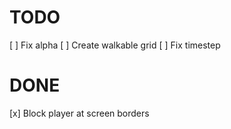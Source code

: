 


# TODO

[ ] Fix alpha
[ ] Create walkable grid
[ ] Fix timestep

# DONE

[x] Block player at screen borders

